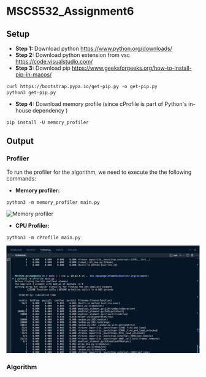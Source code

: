 # MSCS532_Assignment6

## Setup
- **Step 1:** Download python https://www.python.org/downloads/
- **Step 2:** Download python extension from vsc https://code.visualstudio.com/
- **Step 3:** Download pip https://www.geeksforgeeks.org/how-to-install-pip-in-macos/
```
curl https://bootstrap.pypa.io/get-pip.py -o get-pip.py
python3 get-pip.py
```
- **Step 4:** Download memory profile (since cProfile is part of Python's in-house dependency )
```
pip install -U memory_profiler
```

## Output
### Profiler
To run the profiler for the algorithm, we need to execute the the following commands:
- **Memory profiler:**
```
python3 -m memory_profiler main.py
```
![Memory profiler](./memoryProfiler.png)

- **CPU Profiler:**
```
python3 -m cProfile main.py
```
![CPU profiler](./cpuProfiler.png)

### Algorithm